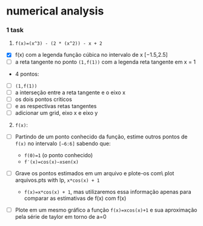 # numerical analysis


### 1 task

1. `f(x)=(x^3) - (2 * (x^2)) - x + 2`
 - [x] f(x) com a legenda função cúbica no intervalo de x [−1.5,2.5]
 - [ ] a reta tangente no ponto `(1,f(1))` com a legenda reta tangente em x = 1
 - 4 pontos: 
 - [ ] `(1,f(1))`
 - [ ] a interseção entre a reta tangente e o eixo x
 - [ ] os dois pontos críticos 
 - [ ] e as respectivas retas tangentes
 - [ ] adicionar um grid, eixo x e eixo y

2. `f(x)`:
 - [ ] Partindo de um ponto conhecido da função, estime outros pontos de `f(x)` no intervalo `[−6:6]` sabendo que:
     - `f(0)=1` (o ponto conhecido)
     - `f′(x)=cos(x)−xsen(x)`

 - [ ] Grave os pontos estimados em um arquivo e plote-os com\ plot arquivos.pts with lp, `x*cos(x) + 1`
     - `f(x)=x*cos(x) + 1`, mas utilizaremos essa informação apenas para comparar as estimativas de f(x) com f(x)
 - [ ] Plote em um mesmo gráfico a função `f(x)=xcos(x)+1` e sua aproximação pela série de taylor em torno de a=0


